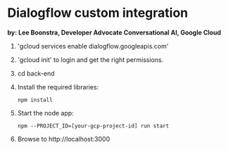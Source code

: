 # Dialogflow custom integration

**by: Lee Boonstra, Developer Advocate Conversational AI, Google Cloud**

1. 'gcloud services enable dialogflow.googleapis.com'

1. 'gcloud init' to login and get the right permissions.

1. cd back-end

2. Install the required libraries:

    `npm install`

3. Start the node app:

   `npm --PROJECT_ID=[your-gcp-project-id] run start`

4. Browse to http://localhost:3000